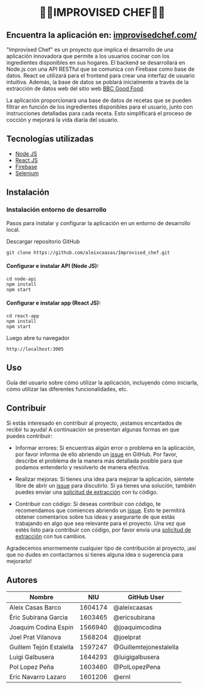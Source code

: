 <h1 style="text-align: center;">👨‍🍳<b>IMPROVISED CHEF</b>👨‍🍳</h1>

<h2> Encuentra la aplicación en: <a href="https://improvisedchef.com/"> improvisedchef.com/</a> </h2>

<p>
"Improvised Chef" es un proyecto que implica el desarrollo de una aplicación innovadora que permite a los usuarios cocinar con los ingredientes disponibles en sus hogares. El backend se desarrollará en Node.js con una API RESTful que se comunica con Firebase como base de datos. React se utilizará para el frontend para crear una interfaz de usuario intuitiva. Además, la base de datos se poblará inicialmente a través de la extracción de datos web del sitio web <a href="http://www.bbcgoodfood.com"> BBC Good Food</a>.

La aplicación proporcionará una base de datos de recetas que se pueden filtrar en función de los ingredientes disponibles para el usuario, junto con instrucciones detalladas para cada receta. Esto simplificará el proceso de cocción y mejorará la vida diaria del usuario. <p>

## <b>Tecnologías utilizadas</b>

- <a href="https://nodejs.org/es"> Node JS </a>
- <a href="https://react.dev/"> React JS </a>
- <a href="https://firebase.google.com/?hl=es"> Firebase </a>
- <a href="https://www.selenium.dev/"> Selenium </a>

## <b>Instalación</b>

### <b>Instalación entorno de desarrollo</b>
Pasos para instalar y configurar la aplicación en un entorno de desarrollo local.

Descargar repositorio GitHub
```
git clone https://github.com/aleixcaasas/Improvised_chef.git
```

#### Configurar e instalar API (Node JS): 
```
cd node-api
npm install
npm start
```

#### Configurar e instalar app (React JS):
```
cd react-app
npm install
npm start
```
Luego abre tu navegador
```
http://localhost:3005
```

## <b>Uso</b>

Guía del usuario sobre cómo utilizar la aplicación, incluyendo cómo iniciarla, cómo utilizar las diferentes funcionalidades, etc.

## <b>Contribuir</b>

Si estás interesado en contribuir al proyecto, ¡estamos encantados de recibir tu ayuda! A continuación se presentan algunas formas en que puedes contribuir:

- Informar errores: Si encuentras algún error o problema en la aplicación, por favor informa de ello abriendo un [issue](https://github.com/aleixcaasas/Improvised_chef/issues) en GitHub. Por favor, describe el problema de la manera más detallada posible para que podamos entenderlo y resolverlo de manera efectiva.

- Realizar mejoras: Si tienes una idea para mejorar la aplicación, siéntete libre de abrir un [issue](https://github.com/aleixcaasas/Improvised_chef/issues) para discutirlo. Si ya tienes una solución, también puedes enviar una [solicitud de extracción](https://github.com/aleixcaasas/Improvised_chef/pulls) con tu código.

- Contribuir con código: Si deseas contribuir con código, te recomendamos que comiences abriendo un [issue](https://github.com/aleixcaasas/Improvised_chef/issues). Esto te permitirá obtener comentarios sobre tus ideas y asegurarte de que estás trabajando en algo que sea relevante para el proyecto. Una vez que estés listo para contribuir con código, por favor envía una [solicitud de extracción](https://github.com/aleixcaasas/Improvised_chef/pulls) con tus cambios.

Agradecemos enormemente cualquier tipo de contribución al proyecto, ¡así que no dudes en contactarnos si tienes alguna idea o sugerencia para mejorarlo!


## <b>Autores</b>

|          Nombre         |   NIU   | GitHub User |
| ----------------------- | ------- | ----------- |
| Aleix Casas Barco       | 1604174 | @aleixcaasas |
| Èric Subirana Garcia    | 1603465 | @ericsubirana |
| Joaquim Codina Espin    | 1566940 | @joaquimcodina |
| Joel Prat Vilanova      | 1568204 | @joelprat |
| Guillem Tejón Estalella | 1597247 | @Guillemtejonestalella |
| Luigi Galbusera         | 1644293 | @luigigalbusera |
| Pol Lopez Peña          | 1603460 | @PolLopezPena |
| Eric Navarro Lazaro     | 1601206 | @ernl |
